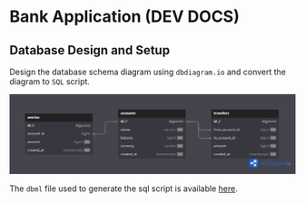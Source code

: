 # Bank Application (DEV DOCS)

## Database Design and Setup

Design the database schema diagram using `dbdiagram.io` and convert the diagram to `SQL` script.

![DB Schema](./img/Bank_Application.png)

The `dbml` file used to generate the sql script is available [here](./db_diagram_io.dbml).